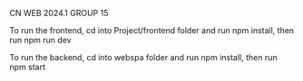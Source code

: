 CN WEB 2024.1 GROUP 15


To run the frontend, cd into Project/frontend folder and run npm install, then run npm run dev


To run the backend, cd into webspa folder and run npm install, then run npm start
